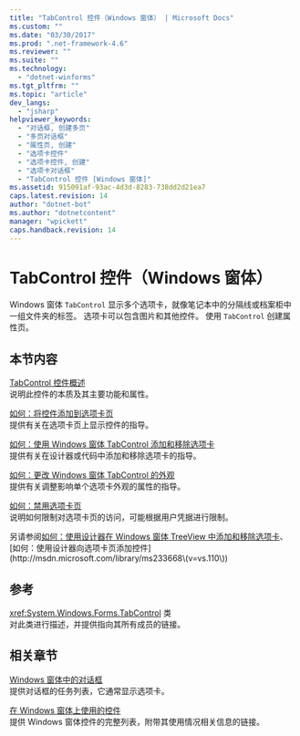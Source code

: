 ```yaml
---
title: "TabControl 控件（Windows 窗体） | Microsoft Docs"
ms.custom: ""
ms.date: "03/30/2017"
ms.prod: ".net-framework-4.6"
ms.reviewer: ""
ms.suite: ""
ms.technology: 
  - "dotnet-winforms"
ms.tgt_pltfrm: ""
ms.topic: "article"
dev_langs: 
  - "jsharp"
helpviewer_keywords: 
  - "对话框, 创建多页"
  - "多页对话框"
  - "属性页, 创建"
  - "选项卡控件"
  - "选项卡控件, 创建"
  - "选项卡对话框"
  - "TabControl 控件 [Windows 窗体]"
ms.assetid: 915091af-93ac-4d3d-8283-738dd2d21ea7
caps.latest.revision: 14
author: "dotnet-bot"
ms.author: "dotnetcontent"
manager: "wpickett"
caps.handback.revision: 14
---
```

# TabControl 控件（Windows 窗体）
Windows 窗体 `TabControl` 显示多个选项卡，就像笔记本中的分隔线或档案柜中一组文件夹的标签。  选项卡可以包含图片和其他控件。  使用 `TabControl` 创建属性页。  
  
## 本节内容  
 [TabControl 控件概述](../../../../docs/framework/winforms/controls/tabcontrol-control-overview-windows-forms.md)  
 说明此控件的本质及其主要功能和属性。  
  
 [如何：将控件添加到选项卡页](../../../../docs/framework/winforms/controls/how-to-add-a-control-to-a-tab-page.md)  
 提供有关在选项卡页上显示控件的指导。  
  
 [如何：使用 Windows 窗体 TabControl 添加和移除选项卡](../../../../docs/framework/winforms/controls/how-to-add-and-remove-tabs-with-the-windows-forms-tabcontrol.md)  
 提供有关在设计器或代码中添加和移除选项卡的指导。  
  
 [如何：更改 Windows 窗体 TabControl 的外观](../../../../docs/framework/winforms/controls/how-to-change-the-appearance-of-the-windows-forms-tabcontrol.md)  
 提供有关调整影响单个选项卡外观的属性的指导。  
  
 [如何：禁用选项卡页](../../../../docs/framework/winforms/controls/how-to-disable-tab-pages.md)  
 说明如何限制对选项卡页的访问，可能根据用户凭据进行限制。  
  
 另请参阅[如何：使用设计器在 Windows 窗体 TreeView 中添加和移除选项卡](http://msdn.microsoft.com/library/ms233654\(v=vs.110\))、[如何：使用设计器向选项卡页添加控件](http://msdn.microsoft.com/library/ms233668\(v=vs.110\))  
  
## 参考  
 <xref:System.Windows.Forms.TabControl> 类  
 对此类进行描述，并提供指向其所有成员的链接。  
  
## 相关章节  
 [Windows 窗体中的对话框](../../../../docs/framework/winforms/dialog-boxes-in-windows-forms.md)  
 提供对话框的任务列表，它通常显示选项卡。  
  
 [在 Windows 窗体上使用的控件](../../../../docs/framework/winforms/controls/controls-to-use-on-windows-forms.md)  
 提供 Windows 窗体控件的完整列表，附带其使用情况相关信息的链接。
